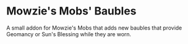 # Mowzie's Mobs' Baubles
A small addon for Mowzie's Mobs that adds new baubles that provide Geomancy or Sun's Blessing while they are worn.